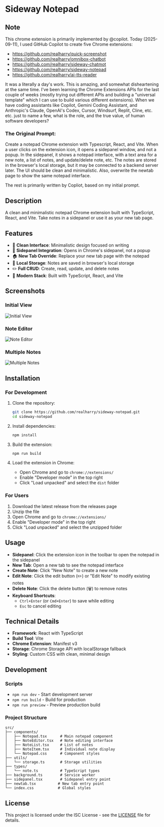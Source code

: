 # Sideway Notepad

## Note

This chrome extension is primarily implemented by @copilot. Today (2025-09-11), I used GitHub Copilot to create five Chrome extensions:

- https://github.com/realharry/quick-screenshot
- https://github.com/realharry/omnibox-chatbot
- https://github.com/realharry/sideway-chatmot
- https://github.com/realharry/sideway-notepad
- https://github.com/realharry/ai-tts-reader

It was a literally a day's work. This is amazing, and somewhat disheartening at the same time. I've been learning the Chrome Extensions APIs for the last couple of weeks (mostly trying out different APIs and building a "universal template" which I can use to build various different extensions). When we have coding assistants like Copilot, Gemini Coding Assistant, and Anthropic's Claude, OpenAI's Codex, Cursor, Windsurf, Replit, Cline, etc. etc. just to name a few, what is the role, and the true value, of human software developers?



### The Original Prompt:

Create a notepad Chrome extension with Typescript, React, and Vite. When a user clicks on the extension icon, it opens a sidepanel window, and not a popup. In the sidepanel, it shows a notepad interface, with a text area for a new note, a list of notes, and update/delete note, etc. The notes are stored in the browser's local storage, but it may be connected to a backend server later. The UI should be clean and minimalistic. Also, overwrite the newtab page to show the same notepad interface.



The rest is primarily written by Copliot, based on my initial prompt.



## Description

A clean and minimalistic notepad Chrome extension built with TypeScript, React, and Vite. Take notes in a sidepanel or use it as your new tab page.

## Features

- 📝 **Clean Interface**: Minimalistic design focused on writing
- 🔄 **Sidepanel Integration**: Opens in Chrome's sidepanel, not a popup
- 🏠 **New Tab Override**: Replace your new tab page with the notepad
- 💾 **Local Storage**: Notes are saved in browser's local storage
- ✏️ **Full CRUD**: Create, read, update, and delete notes
- 🎨 **Modern Stack**: Built with TypeScript, React, and Vite

## Screenshots

### Initial View
![Initial View](https://github.com/user-attachments/assets/20e50bdf-c097-433a-9bb9-c03e6b7cf38b)

### Note Editor
![Note Editor](https://github.com/user-attachments/assets/30ebd3a8-ab4f-41e5-9c92-8bb8d31b77dd)

### Multiple Notes
![Multiple Notes](https://github.com/user-attachments/assets/c5c7c222-f4b5-4198-a55b-9874f6aded71)

## Installation

### For Development

1. Clone the repository:
   ```bash
   git clone https://github.com/realharry/sideway-notepad.git
   cd sideway-notepad
   ```

2. Install dependencies:
   ```bash
   npm install
   ```

3. Build the extension:
   ```bash
   npm run build
   ```

4. Load the extension in Chrome:
   - Open Chrome and go to `chrome://extensions/`
   - Enable "Developer mode" in the top right
   - Click "Load unpacked" and select the `dist` folder

### For Users

1. Download the latest release from the releases page
2. Unzip the file
3. Open Chrome and go to `chrome://extensions/`
4. Enable "Developer mode" in the top right
5. Click "Load unpacked" and select the unzipped folder

## Usage

- **Sidepanel**: Click the extension icon in the toolbar to open the notepad in the sidepanel
- **New Tab**: Open a new tab to see the notepad interface
- **Create Note**: Click "New Note" to create a new note
- **Edit Note**: Click the edit button (✏️) or "Edit Note" to modify existing notes
- **Delete Note**: Click the delete button (🗑️) to remove notes
- **Keyboard Shortcuts**: 
  - `Ctrl+Enter` (or `Cmd+Enter`) to save while editing
  - `Esc` to cancel editing

## Technical Details

- **Framework**: React with TypeScript
- **Build Tool**: Vite
- **Chrome Extension**: Manifest v3
- **Storage**: Chrome Storage API with localStorage fallback
- **Styling**: Custom CSS with clean, minimal design

## Development

### Scripts

- `npm run dev` - Start development server
- `npm run build` - Build for production
- `npm run preview` - Preview production build

### Project Structure

```
src/
├── components/
│   ├── Notepad.tsx      # Main notepad component
│   ├── NoteEditor.tsx   # Note editing interface
│   ├── NoteList.tsx     # List of notes
│   ├── NoteItem.tsx     # Individual note display
│   └── Notepad.css      # Component styles
├── utils/
│   └── storage.ts       # Storage utilities
├── types/
│   └── note.ts          # TypeScript types
├── background.ts        # Service worker
├── sidepanel.tsx        # Sidepanel entry point
├── newtab.tsx          # New tab entry point
└── index.css           # Global styles
```

## License

This project is licensed under the ISC License - see the [LICENSE](LICENSE) file for details. 
